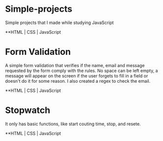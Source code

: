 # Simple-projects
Simple projects that I made while studying JavaScript

**HTML | CSS | JavaScript

# Form Validation

A simple form validation that verifies if the name, email and message requested by the form comply with the rules. No space can be left empty, a message will appear on the screen if the user forgets to fill in a field or doesn't do it for some reason. I also created a regex to check the email.

**HTML | CSS | JavaScript

# Stopwatch

It only has basic functions, like start couting time, stop, and resete.

**HTML | CSS | JavaScript
